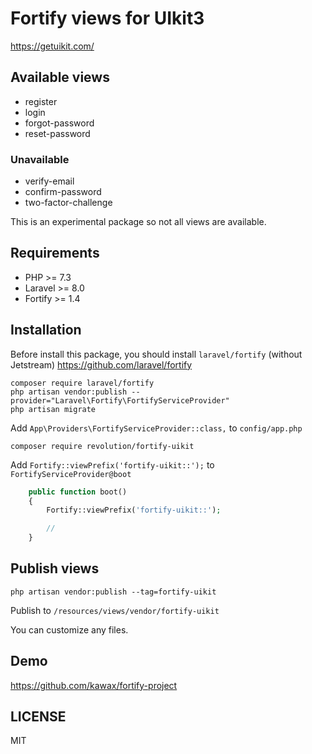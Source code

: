 # Fortify views for UIkit3

https://getuikit.com/

## Available views
- register
- login
- forgot-password
- reset-password

### Unavailable
- verify-email
- confirm-password
- two-factor-challenge

This is an experimental package so not all views are available.

## Requirements
- PHP >= 7.3
- Laravel >= 8.0
- Fortify >= 1.4

## Installation
Before install this package, you should install `laravel/fortify` (without Jetstream)
https://github.com/laravel/fortify

```
composer require laravel/fortify
php artisan vendor:publish --provider="Laravel\Fortify\FortifyServiceProvider"
php artisan migrate
```

Add `App\Providers\FortifyServiceProvider::class,` to `config/app.php`

```
composer require revolution/fortify-uikit
```

Add `Fortify::viewPrefix('fortify-uikit::');` to `FortifyServiceProvider@boot`

```php
    public function boot()
    {
        Fortify::viewPrefix('fortify-uikit::');

        //
    }
```

## Publish views

```
php artisan vendor:publish --tag=fortify-uikit
```

Publish to `/resources/views/vendor/fortify-uikit`

You can customize any files.

## Demo
https://github.com/kawax/fortify-project

## LICENSE
MIT  
